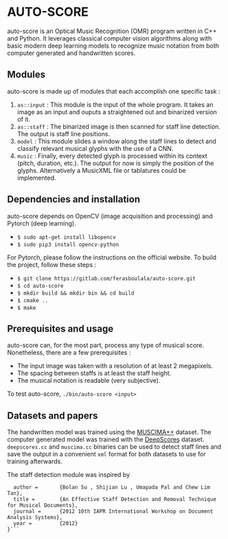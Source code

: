 # AUTO-SCORE
auto-score is an Optical Music Recognition (OMR) program written in C++ and Python. It leverages classical computer vision algorithms along with basic modern deep learning models to recognize music notation from both computer generated and handwritten scores.

## Modules
auto-score is made up of modules that each accomplish one specific task : 

1. `as::input` : This module is the input of the whole program. It takes an image as an input and ouputs a straightened out and binarized version of it.
2. `as::staff` : The binarized image is then scanned for staff line detection. The output is staff line positions.
3. `model` : This module slides a window along the staff lines to detect and classify relevant musical glyphs with the use of a CNN.
4. `music` : Finally, every detected glyph is processed within its context (pitch, duration, etc.). The output for now is simply the position of the glyphs. Alternatively a MusicXML file or tablatures could be implemented.

## Dependencies and installation
auto-score depends on OpenCV (image acquisition and processing) and Pytorch (deep learning).  
- `$ sudo apt-get install libopencv`
- `$ sudo pip3 install opencv-python`

For Pytorch, please follow the instructions on the official website. To build the project, follow these steps :  
- `$ git clone https://gitlab.com/ferasboulala/auto-score.git`  
- `$ cd auto-score`  
- `$ mkdir build && mkdir bin && cd build`  
- `$ cmake ..`  
- `$ make`  

## Prerequisites and usage
auto-score can, for the most part, process any type of musical score. Nonetheless, there are a few prerequisites :
- The input image was taken with a resolution of at least 2 megapixels.
- The spacing between staffs is at least the staff height.
- The musical notation is readable (very subjective).  

To test auto-score, `./bin/auto-score <input>`

## Datasets and papers
The handwritten model was trained using the [MUSCIMA++](https://ufal.mff.cuni.cz/muscima) dataset. The computer generated model was trained with the [DeepScores](https://tuggeluk.github.io/deepscores/) dataset. `deepscores.cc` and `muscima.cc` binaries can be used to detect staff lines and save the output in a convenient `xml` format for both datasets to use for training afterwards.

The staff detection module was inspired by 
```@article{su2012,
  author =       {Bolan Su , Shijian Lu , Umapada Pal and Chew Lim Tan},
  title =        {An Effective Staff Detection and Removal Technique for Musical Documents},
  journal =      {2012 10th IAPR International Workshop on Document Analysis Systems},
  year =         {2012}
}```